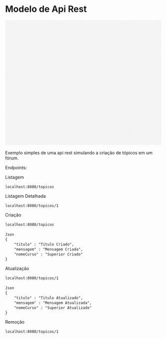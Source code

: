 # Modelo de Api Rest

![Api Rest](apirest.gif)

Exemplo simples de uma api rest simulando a criação de tópicos em um fórum.

Endpoints:

Listagem
```
localhost:8080/topicos
```
Listagem Detalhada
```
localhost:8080/topicos/1
```
Criação
```
localhost:8080/topicos

Json
{
	"titulo" : "Titulo Criado",
	"mensagem" : "Mensagem Criada",
	"nomeCurso" : "Superior Criado"
}
```
Atualização
```
localhost:8080/topicos/1

Json
{
	"titulo" : "Titulo Atualizado",
	"mensagem" : "Mensagem Atualizada",
	"nomeCurso" : "Superior Atualizado"
}
```
Remoção
```
localhost:8080/topicos/1
```